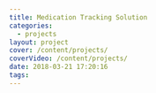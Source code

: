 ```yaml
---
title: Medication Tracking Solution
categories:
  - projects
layout: project
cover: /content/projects/
coverVideo: /content/projects/
date: 2018-03-21 17:20:16
tags:
---
```



<!-- more -->